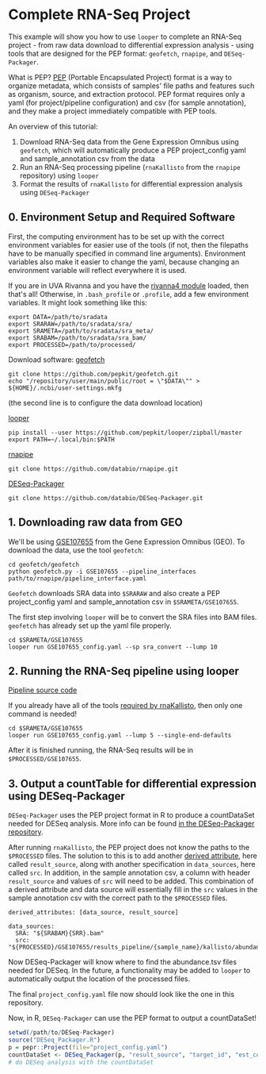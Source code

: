 # Complete RNA-Seq Project

This example will show you how to use `looper` to complete an RNA-Seq project - from raw data download to differential expression analysis - using tools that are designed for the PEP format: `geofetch`, `rnapipe`, and `DESeq-Packager`.

What is PEP? [PEP](https://pepkit.github.io) (Portable Encapsulated Project) format is a way to organize metadata, which consists of samples' file paths and features such as organism, source, and extraction protocol. PEP format requires only a yaml (for project/pipeline configuration) and csv (for sample annotation), and they make a project immediately compatible with PEP tools. 

An overview of this tutorial:
1. Download RNA-Seq data from the Gene Expression Omnibus using `geofetch`, which will automatically produce a PEP project_config yaml and sample_annotation csv from the data
2. Run an RNA-Seq processing pipeline (`rnaKallisto` from the `rnapipe` repository) using `looper`
3. Format the results of `rnaKallisto` for differential expression analysis using `DESeq-Packager`

## 0. Environment Setup and Required Software

First, the computing environment has to be set up with the correct environment variables for easier use of the tools (if not, then the filepaths have to be manually specified in command line arguments). Environment variables also make it easier to change the yaml, because changing an environment variable will reflect everywhere it is used.

If you are in UVA Rivanna and you have the [rivanna4 module](https://github.com/databio/modulefiles/blob/master/databioR/rivanna4) loaded, then that's all! Otherwise, in `.bash_profile` or `.profile`, add a few environment variables. It might look something like this:
```
export DATA=/path/to/sradata
export SRARAW=/path/to/sradata/sra/
export SRAMETA=/path/to/sradata/sra_meta/
export SRABAM=/path/to/sradata/sra_bam/
export PROCESSED=/path/to/processed/
```

Download software:
[geofetch](https://github.com/pepkit/geofetch)
```
git clone https://github.com/pepkit/geofetch.git
echo "/repository/user/main/public/root = \"$DATA\"" > ${HOME}/.ncbi/user-settings.mkfg
```
(the second line is to configure the data download location)

[looper](https://looper.readthedocs.io/en/latest/hello-world.html)
```
pip install --user https://github.com/pepkit/looper/zipball/master
export PATH=~/.local/bin:$PATH
```

[rnapipe](https://github.com/databio/rnapipe)
```
git clone https://github.com/databio/rnapipe.git
```

[DESeq-Packager](https://github.com/databio/deseq-packager)
```
git clone https://github.com/databio/DESeq-Packager.git
```

## 1. Downloading raw data from GEO

We'll be using [GSE107655](https://www.ncbi.nlm.nih.gov/geo/query/acc.cgi?acc=GSE107655) from the Gene Expression Omnibus (GEO). To download the data, use the tool `geofetch`:
```
cd geofetch/geofetch
python geofetch.py -i GSE107655 --pipeline_interfaces path/to/rnapipe/pipeline_interface.yaml
```
`Geofetch` downloads SRA data into `$SRARAW` and also create a PEP project_config yaml and sample_annotation csv in `$SRAMETA/GSE107655`.

The first step involving `looper` will be to convert the SRA files into BAM files. `geofetch` has already set up the yaml file properly.
```
cd $SRAMETA/GSE107655
looper run GSE107655_config.yaml --sp sra_convert --lump 10
```

## 2. Running the RNA-Seq pipeline using looper

[Pipeline source code](https://github.com/databio/rnapipe)

If you already have all of the tools [required by rnaKallisto](https://github.com/databio/rnapipe/blob/master/src/rnaKallisto.yaml), then only one command is needed!
```
cd $SRAMETA/GSE107655
looper run GSE107655_config.yaml --lump 5 --single-end-defaults
```

After it is finished running, the RNA-Seq results will be in `$PROCESSED/GSE107655`.

## 3. Output a countTable for differential expression using DESeq-Packager

`DESeq-Packager` uses the PEP project format in R to produce a countDataSet needed for DESeq analysis. More info can be found [in the DESeq-Packager repository](https://github.com/databio/DESeq-Packager).

After running `rnaKallisto`, the PEP project does not know the paths to the `$PROCESSED` files. The solution to this is to add another [derived attribute](https://pepkit.github.io/docs/derived_attributes/), here called `result_source`, along with another specification in `data_sources`, here called `src`. In addition, in the sample annotation csv, a column with header `result_source` and values of `src` will need to be added. This combination of a derived attribute and data source will essentially fill in the `src` values in the sample annotation csv with the correct path to the `$PROCESSED` files.
```
derived_attributes: [data_source, result_source]

data_sources:
  SRA: "${SRABAM}{SRR}.bam"
  src: "${PROCESSED}/GSE107655/results_pipeline/{sample_name}/kallisto/abundance.tsv"
```
Now DESeq-Packager will know where to find the abundance.tsv files needed for DESeq. In the future, a functionality may be added to `looper` to automatically output the location of the processed files.

The final `project_config.yaml` file now should look like the one in this repository.

Now, in R, `DESeq-Packager` can use the PEP format to output a countDataSet!
```R
setwd(/path/to/DESeq-Packager)
source("DESeq_Packager.R")
p = pepr::Project(file="project_config.yaml")
countDataSet <- DESeq_Packager(p, "result_source", "target_id", "est_counts")
# do DESeq analysis with the countDataSet
```
